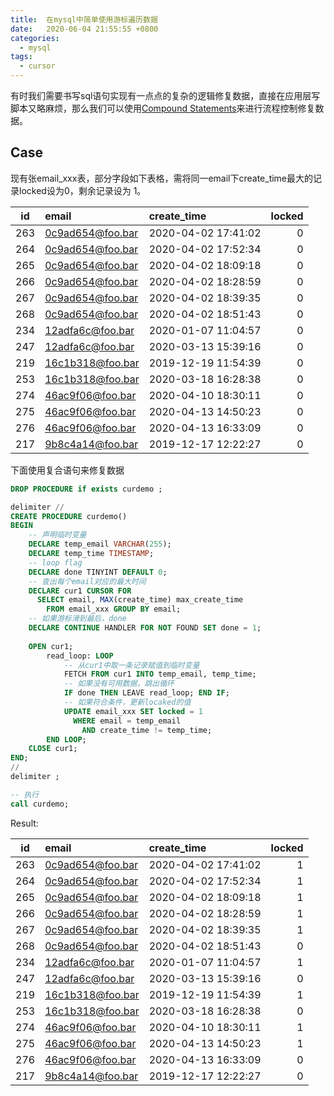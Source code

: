 ```yaml
---
title:  在mysql中简单使用游标遍历数据
date:   2020-06-04 21:55:55 +0800
categories:
  - mysql
tags:
  - cursor
---
```


有时我们需要书写sql语句实现有一点点的复杂的逻辑修复数据，直接在应用层写脚本又略麻烦，那么我们可以使用[Compound Statements](https://dev.mysql.com/doc/refman/5.7/en/sql-compound-statements.html)来进行流程控制修复数据。

## Case

现有张email_xxx表，部分字段如下表格，需将同一email下create_time最大的记录locked设为0，剩余记录设为 1。

| id  | email            | create_time         | locked |
|:---:|:-----------------|:--------------------|-------:|
| 263 | 0c9ad654@foo.bar | 2020-04-02 17:41:02 |      0 |
| 264 | 0c9ad654@foo.bar | 2020-04-02 17:52:34 |      0 |
| 265 | 0c9ad654@foo.bar | 2020-04-02 18:09:18 |      0 |
| 266 | 0c9ad654@foo.bar | 2020-04-02 18:28:59 |      0 |
| 267 | 0c9ad654@foo.bar | 2020-04-02 18:39:35 |      0 |
| 268 | 0c9ad654@foo.bar | 2020-04-02 18:51:43 |      0 |
| 234 | 12adfa6c@foo.bar | 2020-01-07 11:04:57 |      0 |
| 247 | 12adfa6c@foo.bar | 2020-03-13 15:39:16 |      0 |
| 219 | 16c1b318@foo.bar | 2019-12-19 11:54:39 |      0 |
| 253 | 16c1b318@foo.bar | 2020-03-18 16:28:38 |      0 |
| 274 | 46ac9f06@foo.bar | 2020-04-10 18:30:11 |      0 |
| 275 | 46ac9f06@foo.bar | 2020-04-13 14:50:23 |      0 |
| 276 | 46ac9f06@foo.bar | 2020-04-13 16:33:09 |      0 |
| 217 | 9b8c4a14@foo.bar | 2019-12-17 12:22:27 |      0 |

下面使用复合语句来修复数据

```sql
DROP PROCEDURE if exists curdemo ;

delimiter //
CREATE PROCEDURE curdemo()
BEGIN
    -- 声明临时变量
    DECLARE temp_email VARCHAR(255);
    DECLARE temp_time TIMESTAMP;
    -- loop flag
    DECLARE done TINYINT DEFAULT 0;
    -- 查出每个email对应的最大时间
    DECLARE cur1 CURSOR FOR 
      SELECT email, MAX(create_time) max_create_time
        FROM email_xxx GROUP BY email;
    -- 如果游标滑到最后，done
    DECLARE CONTINUE HANDLER FOR NOT FOUND SET done = 1;
        
    OPEN cur1;
        read_loop: LOOP
            -- 从cur1中取一条记录赋值到临时变量
            FETCH FROM cur1 INTO temp_email, temp_time;
            -- 如果没有可用数据，跳出循环
            IF done THEN LEAVE read_loop; END IF;
            -- 如果符合条件，更新locaked的值
            UPDATE email_xxx SET locked = 1 
              WHERE email = temp_email 
                AND create_time != temp_time;
        END LOOP;
    CLOSE cur1;
END;
//
delimiter ;

-- 执行
call curdemo;

```


Result:

| id  | email            | create_time         | locked |
|:---:|:-----------------|:--------------------|-------:|
| 263 | 0c9ad654@foo.bar | 2020-04-02 17:41:02 |      1 |
| 264 | 0c9ad654@foo.bar | 2020-04-02 17:52:34 |      1 |
| 265 | 0c9ad654@foo.bar | 2020-04-02 18:09:18 |      1 |
| 266 | 0c9ad654@foo.bar | 2020-04-02 18:28:59 |      1 |
| 267 | 0c9ad654@foo.bar | 2020-04-02 18:39:35 |      1 |
| 268 | 0c9ad654@foo.bar | 2020-04-02 18:51:43 |      0 |
| 234 | 12adfa6c@foo.bar | 2020-01-07 11:04:57 |      1 |
| 247 | 12adfa6c@foo.bar | 2020-03-13 15:39:16 |      0 |
| 219 | 16c1b318@foo.bar | 2019-12-19 11:54:39 |      1 |
| 253 | 16c1b318@foo.bar | 2020-03-18 16:28:38 |      0 |
| 274 | 46ac9f06@foo.bar | 2020-04-10 18:30:11 |      1 |
| 275 | 46ac9f06@foo.bar | 2020-04-13 14:50:23 |      1 |
| 276 | 46ac9f06@foo.bar | 2020-04-13 16:33:09 |      0 |
| 217 | 9b8c4a14@foo.bar | 2019-12-17 12:22:27 |      0 |




